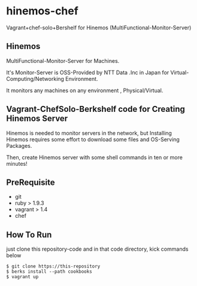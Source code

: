 # hinemos-chef

Vagrant+chef-solo+Bershelf for Hinemos (MultiFunctional-Monitor-Server)

## Hinemos

MultiFunctional-Monitor-Server for Machines. 

It's Monitor-Server is OSS-Provided by NTT Data .Inc in Japan for Virtual-Computing/Networking Environment.

It monitors any machines on any environment , Physical/Virtual.

## Vagrant-ChefSolo-Berkshelf code for Creating Hinemos Server

Hinemos is needed to monitor servers in the network, but Installing Hinemos requires some effort to download some files and OS-Serving Packages.

Then, create Hinemos server with some shell commands in ten or more minutes!

## PreRequisite

* git
* ruby > 1.9.3
* vagrant > 1.4
* chef

## How To Run 

just clone this repository-code and in that code directory, kick commands below

    $ git clone https://this-repository
    $ berks install --path cookbooks
    $ vagrant up
